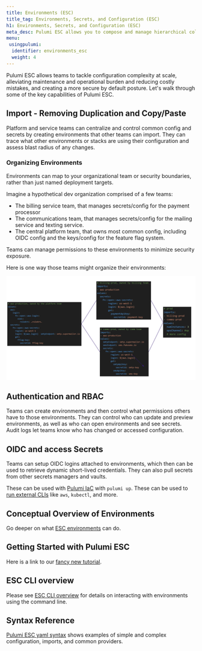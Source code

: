 ```yaml
---
title: Environments (ESC)
title_tag: Environments, Secrets, and Configuration (ESC)
h1: Environments, Secrets, and Configuration (ESC)
meta_desc: Pulumi ESC allows you to compose and manage hierarchical collections of configuration and secrets and consume them in various ways.
menu:
 usingpulumi:
  identifier: environments_esc
  weight: 4
---
```


Pulumi ESC allows teams to tackle configuration complexity at scale, alleviating maintenance and operational burden and reducing costly mistakes, and creating a more secure by default posture. Let's walk through some of the key capabilities of Pulumi ESC.

## Import - Removing Duplication and Copy/Paste

Platform and service teams can centralize and control common config and secrets by creating environments that other teams can import. They can trace what other environments or stacks are using their configuration and assess blast radius of any changes.

### Organizing Environments

Environments can map to your organizational team or security boundaries, rather than just named deployment targets.

Imagine a hypothetical dev organization comprised of a few teams:

* The billing service team, that manages secrets/config for the payment processor
* The communications team, that manages secrets/config for the mailing service and texting service.
* The central platform team, that owns most common config, including OIDC config and the keys/config for the feature flag system.

Teams can manage permissions to these environments to minimize security exposure.

Here is one way those teams might organize their environments:

![A diagram showing how the different environments with team based organization](img/team_environments.png)

## Authentication and RBAC

Teams can create environments and then control what permissions others have to those environments. They can control who can update and preview environments, as well as who can open environments and see secrets. Audit logs let teams know who has changed or accessed configuration.

## OIDC and access Secrets

Teams can setup OIDC logins attached to environments, which then can be used to retrieve dynamic short-lived credentials. They can also pull secrets from other secrets managers and vaults.

These can be used with [Pulumi IaC](/docs/concepts/environments/#using-with-pulumi-iac) with `pulumi up`. These can be used to [run external CLIs](/docs/concepts/environments/#running-third-party-commands-using-pulumi-esc-secrets-and-config) like `aws`, `kubectl`, and more.

## Conceptual Overview of Environments

Go deeper on what [ESC environments](/docs/concepts/environments/) can do.

## Getting Started with Pulumi ESC

Here is a link to our [fancy new tutorial](/docs/using-pulumi/esc/get-started/).

## ESC CLI overview

Please see [ESC CLI overview](esc/) for details on interacting with environments using the command line.

## Syntax Reference

[Pulumi ESC yaml syntax](reference/) shows examples of simple and complex configuration, imports, and common providers.
